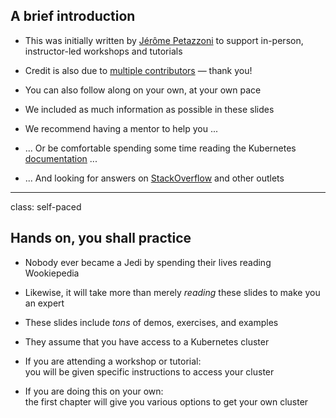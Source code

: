 ## A brief introduction

- This was initially written by [Jérôme Petazzoni](https://twitter.com/jpetazzo) to support in-person,
  instructor-led workshops and tutorials
  
- Credit is also due to [multiple contributors](https://@@GITREPO@@/graphs/contributors) — thank you!

- You can also follow along on your own, at your own pace

- We included as much information as possible in these slides

- We recommend having a mentor to help you ...

- ... Or be comfortable spending some time reading the Kubernetes [documentation](https://kubernetes.io/docs/) ...

- ... And looking for answers on [StackOverflow](http://stackoverflow.com/questions/tagged/kubernetes) and other outlets

---

class: self-paced

## Hands on, you shall practice

- Nobody ever became a Jedi by spending their lives reading Wookiepedia

- Likewise, it will take more than merely *reading* these slides
  to make you an expert

- These slides include *tons* of demos, exercises, and examples

- They assume that you have access to a Kubernetes cluster

- If you are attending a workshop or tutorial:
  <br/>you will be given specific instructions to access your cluster

- If you are doing this on your own:
  <br/>the first chapter will give you various options to get your own cluster
